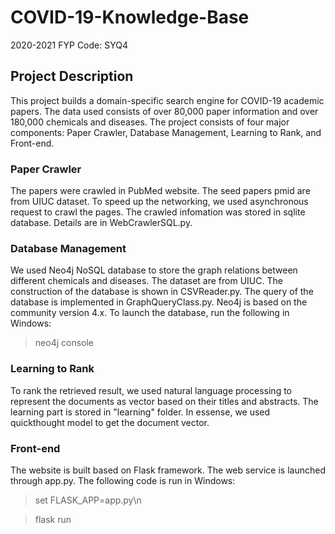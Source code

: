 # COVID-19-Knowledge-Base

2020-2021 FYP Code: SYQ4

## Project Description

This project builds a domain-specific search engine for COVID-19 academic papers. The data used consists of over 80,000 paper information and over 180,000 chemicals and diseases.
The project consists of four major components: Paper Crawler, Database Management, Learning to Rank, and Front-end.

### Paper Crawler
The papers were crawled in PubMed website. The seed papers pmid are from UIUC dataset. 
To speed up the networking, we used asynchronous request to crawl the pages. The crawled infomation was stored in sqlite database. Details are in WebCrawlerSQL.py.

### Database Management
We used Neo4j NoSQL database to store the graph relations between different chemicals and diseases. The dataset are from UIUC. The construction of the database is shown in CSVReader.py.
The query of the database is implemented in GraphQueryClass.py. Neo4j is based on the community version 4.x. To launch the database, run the following in Windows:

>neo4j console

### Learning to Rank
To rank the retrieved result, we used natural language processing to represent the documents as vector based on their titles and abstracts. 
The learning part is stored in "learning" folder. In essense, we used quickthought model to get the document vector. 

### Front-end
The website is built based on Flask framework. The web service is launched through app.py. The following code is run in Windows:


  >set FLASK_APP=app.py\n
  
  >flask run
